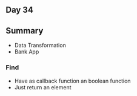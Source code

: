 ## Day 34

## Summary
* Data Transformation
* Bank App

### Find
* Have as callback function an boolean function
* Just return an element
